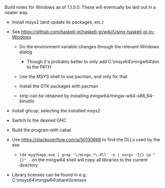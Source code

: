 Build notes for Windows as of 1.1.0.0. 
These will eventually be laid out in a neater way.

* Install msys2 (and update its packages, etc.)

* See https://github.com/haskell-gi/haskell-gi/wiki/Using-haskell-gi-in-Windows

  * Do the environment variable changes through the relevant Windows dialog

    * Though it's probably better to only add C:\msys64\mingw64\bin to the PATH
  
  * Use the MSYS shell to use pacman, and only for that
  
  * Install the GTK packages with pacman

  * strip can be obtained by installing mingw64/mingw-w64-x86_64-binutils

* Install ghcup, selecting the installed msys2

* Switch to the desired GHC

* Build the program with cabal

* Use https://stackoverflow.com/a/50130668 to find the DLLs used by the exe

  * `ldd mygtkapp.exe | grep '\/mingw.*\.dll' -o | xargs -I{} cp "{}" .` on the 
    mingw64 shell will copy all libraries to the current directory

* Library licenses can be found in e.g. C:\msys64\mingw64\share\licenses
